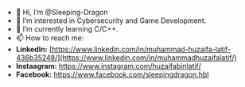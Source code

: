 - 👋 Hi, I’m @Sleeping-Dragon
- 👀 I’m interested in Cybersecurity and Game Development.
- 🌱 I’m currently learning C/C++.
- 📫 How to reach me:
- **LinkedIn:** [https://www.linkedin.com/in/muhammad-huzaifa-latif-436b35248/](https://www.linkedin.com/in/muhammadhuzaifalatif/)
- **Instaagram:** https://www.instagram.com/huzaifabinlatif/
- **Facebook:** https://www.facebook.com/sleepingdragon.hbl

<!---
Sleeping-Dragon/Sleeping-Dragon is a ✨ special ✨ repository because its `README.md` (this file) appears on your GitHub profile.
You can click the Preview link to take a look at your changes.
--->
